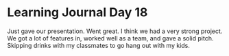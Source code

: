 # Learning Journal Day 18

Just gave our presentation. Went great. I think we had a very strong project. We got a lot of features in, worked well as a team, and gave a solid pitch. Skipping drinks with my classmates to go hang out with my kids.
